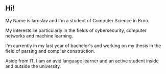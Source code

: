 ## Hi!

My Name is Iaroslav and I'm a student of Computer Science in Brno.

My interests lie particularly in the fields of cybersecurity, computer networks and machine learning.

I'm currently in my last year of bachelor's and working on my thesis in the field of parsing and compiler construction.

Aside from IT, I am an avid language learner and an active student inside and outside the university.

<!--
**buttercat3323/buttercat3323** is a ✨ _special_ ✨ repository because its `README.md` (this file) appears on your GitHub profile.

Here are some ideas to get you started:

- 🔭 I’m currently working on ...
- 🌱 I’m currently learning ...
- 👯 I’m looking to collaborate on ...
- 🤔 I’m looking for help with ...
- 💬 Ask me about ...
- 📫 How to reach me: ...
- 😄 Pronouns: ...
- ⚡ Fun fact: ...
-->
